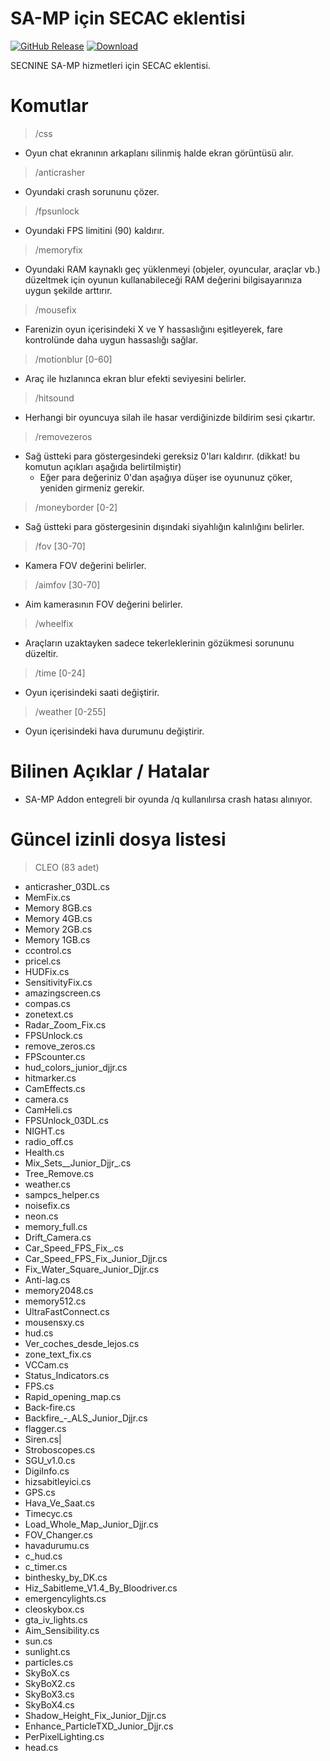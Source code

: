 # SA-MP için SECAC eklentisi

[![GitHub Release](https://img.shields.io/github/release/sec9/SECAC-SAMP.svg)](https://github.com/sec9/SECAC-SAMP/releases/latest) [![Download](https://img.shields.io/github/downloads/sec9/SECAC-SAMP/total.svg?r3)](https://github.com/sec9/SECAC-SAMP/releases/latest)

SECNINE SA-MP hizmetleri için SECAC eklentisi.

# Komutlar
> /css
- Oyun chat ekranının arkaplanı silinmiş halde ekran görüntüsü alır.
> /anticrasher
- Oyundaki crash sorununu çözer.
> /fpsunlock
- Oyundaki FPS limitini (90) kaldırır.
> /memoryfix
- Oyundaki RAM kaynaklı geç yüklenmeyi (objeler, oyuncular, araçlar vb.) düzeltmek için oyunun kullanabileceği RAM değerini bilgisayarınıza uygun şekilde arttırır.
> /mousefix
- Farenizin oyun içerisindeki X ve Y hassaslığını eşitleyerek, fare kontrolünde daha uygun hassaslığı sağlar.
> /motionblur [0-60]
- Araç ile hızlanınca ekran blur efekti seviyesini belirler.
> /hitsound
- Herhangi bir oyuncuya silah ile hasar verdiğinizde bildirim sesi çıkartır.
> /removezeros
- Sağ üstteki para göstergesindeki gereksiz 0'ları kaldırır. (dikkat! bu komutun açıkları aşağıda belirtilmiştir)
  - Eğer para değeriniz 0'dan aşağıya düşer ise oyununuz çöker, yeniden girmeniz gerekir.
> /moneyborder [0-2]
- Sağ üstteki para göstergesinin dışındaki siyahlığın kalınlığını belirler.
> /fov [30-70]
- Kamera FOV değerini belirler.
> /aimfov [30-70]
- Aim kamerasının FOV değerini belirler.
> /wheelfix
- Araçların uzaktayken sadece tekerleklerinin gözükmesi sorununu düzeltir.
> /time [0-24]
- Oyun içerisindeki saati değiştirir.
> /weather [0-255]
- Oyun içerisindeki hava durumunu değiştirir.

# Bilinen Açıklar / Hatalar
- SA-MP Addon entegreli bir oyunda /q kullanılırsa crash hatası alınıyor.

# Güncel izinli dosya listesi

> CLEO (83 adet)
- anticrasher_03DL.cs
- MemFix.cs
- Memory 8GB.cs
- Memory 4GB.cs
- Memory 2GB.cs
- Memory 1GB.cs
- ccontrol.cs
- pricel.cs
- HUDFix.cs
- SensitivityFix.cs
- amazingscreen.cs
- compas.cs
- zonetext.cs
- Radar_Zoom_Fix.cs
- FPSUnlock.cs
- remove_zeros.cs
- FPScounter.cs
- hud_colors_junior_djjr.cs
- hitmarker.cs
- CamEffects.cs
- camera.cs
- CamHeli.cs
- FPSUnlock_03DL.cs
- NIGHT.cs
- radio_off.cs
- Health.cs
- Mix_Sets__Junior_Djjr_.cs
- Tree_Remove.cs
- weather.cs
- sampcs_helper.cs
- noisefix.cs
- neon.cs
- memory_full.cs
- Drift_Camera.cs
- Car_Speed_FPS_Fix_.cs
- Car_Speed_FPS_Fix_Junior_Djjr.cs
- Fix_Water_Square_Junior_Djjr.cs
- Anti-lag.cs
- memory2048.cs
- memory512.cs
- UltraFastConnect.cs
- mousensxy.cs
- hud.cs
- Ver_coches_desde_lejos.cs
- zone_text_fix.cs
- VCCam.cs
- Status_Indicators.cs
- FPS.cs
- Rapid_opening_map.cs
- Back-fire.cs
- Backfire_-_ALS_Junior_Djjr.cs
- flagger.cs
- Siren.cs|
- Stroboscopes.cs
- SGU_v1.0.cs
- DigiInfo.cs
- hizsabitleyici.cs
- GPS.cs
- Hava_Ve_Saat.cs
- Timecyc.cs
- Load_Whole_Map_Junior_Djjr.cs
- FOV_Changer.cs
- havadurumu.cs
- c_hud.cs
- c_timer.cs
- binthesky_by_DK.cs
- Hiz_Sabitleme_V1.4_By_Bloodriver.cs
- emergencylights.cs
- cleoskybox.cs
- gta_iv_lights.cs
- Aim_Sensibility.cs
- sun.cs
- sunlight.cs
- particles.cs
- SkyBoX.cs
- SkyBoX2.cs
- SkyBoX3.cs
- SkyBoX4.cs
- Shadow_Height_Fix_Junior_Djjr.cs
- Enhance_ParticleTXD_Junior_Djjr.cs
- PerPixelLighting.cs
- head.cs
